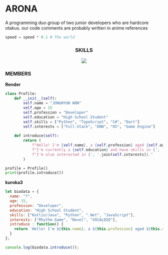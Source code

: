 # ARONA
A programming duo group of two junior developers who are hardcore otakus. our code comments are probably written in anime references
```python
speed = speed * 0.1 # The world
```


<h3 align="center">SKILLS</h3>
<p align="center">
  <a href="https://skillicons.dev">
    <img src="https://skillicons.dev/icons?i=git,react,kotlin,js,python,dotnet,java,idea,fastapi,flutter,unity,vim&perline=6" />
  </a>
</p>

### MEMBERS
**Render**
```python
class Profile:
    def __init__(self):
        self.name = "JONGHYUN WON"
        self.age = 15
        self.profession = "Developer"
        self.education = "High School Student"
        self.skills = ["Python", "TypeScript", "C#", "Dart"]
        self.interests = ["Full-Stack", "DNN", "OS", "Game Engine"]
    
    def introduce(self):
        return (
            f"Hello! I'm {self.name}, a {self.profession} aged {self.age}. "
            f"I'm currently a {self.education} and have skills in {', '.join(self.skills)}. "
            f"I'm also interested in {', '.join(self.interests)}."
        )

profile = Profile()
print(profile.introduce())
```
**kuroka3**
```javascript
let biodata = {
  name: "?",
  age: 15,
  profession: "Developer",
  education: "High School Student",
  skills: ["Kotlin/Java", "Python", ".Net", "JavaScript"],
  interests: ["Rhythm Game", "Novel", "VOCALOID"],
  introduce : function() {
    return `Hello! I'm ${this.name}, a ${this.profession} aged ${this.age}. I'm currently a ${this.education} and have skills in ${this.skills.join(", ")}. I'm also interested in ${this.interests.join(", ")}.`;
  }
};

console.log(biodata.introduce());
```
